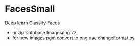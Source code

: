 # FacesSmall
Deep learn Classify Faces

-  unzip Database Imagespng.7z
-  for new images pgm convert to png use changeFormat.py
